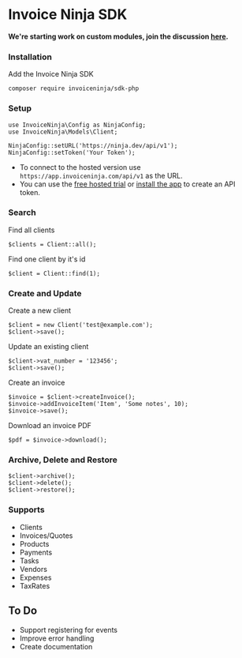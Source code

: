 # Invoice Ninja SDK

**We're starting work on custom modules, join the discussion [here](https://github.com/invoiceninja/invoiceninja/issues/1131).**

### Installation

Add the Invoice Ninja SDK

    composer require invoiceninja/sdk-php

### Setup

    use InvoiceNinja\Config as NinjaConfig;
    use InvoiceNinja\Models\Client;

    NinjaConfig::setURL('https://ninja.dev/api/v1');
    NinjaConfig::setToken('Your Token');

- To connect to the hosted version use `https://app.invoiceninja.com/api/v1` as the URL.
- You can use the [free hosted trial](https://app.invoiceninja.com/invoice_now?sign_up=true&redirect_to=/settings/api_tokens) or [install the app](https://www.invoiceninja.com/self-host/) to create an API token.

### Search

Find all clients

    $clients = Client::all();

Find one client by it's id

    $client = Client::find(1);

### Create and Update

Create a new client

    $client = new Client('test@example.com');
    $client->save();

Update an existing client

    $client->vat_number = '123456';
    $client->save();

Create an invoice

    $invoice = $client->createInvoice();
    $invoice->addInvoiceItem('Item', 'Some notes', 10);
    $invoice->save();

Download an invoice PDF

    $pdf = $invoice->download();

### Archive, Delete and Restore

    $client->archive();
    $client->delete();
    $client->restore();

### Supports

- Clients
- Invoices/Quotes
- Products
- Payments
- Tasks
- Vendors
- Expenses
- TaxRates

## To Do

- Support registering for events
- Improve error handling
- Create documentation
